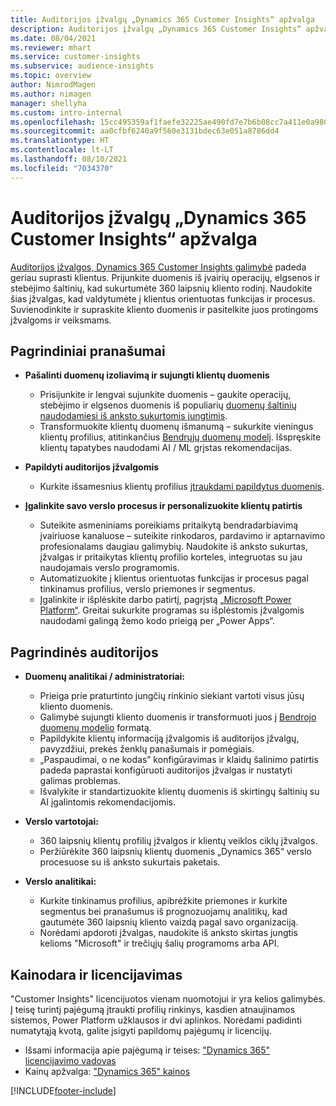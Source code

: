 ```yaml
---
title: Auditorijos įžvalgų „Dynamics 365 Customer Insights“ apžvalga
description: Auditorijos įžvalgų „Dynamics 365 Customer Insights“ apžvalga.
ms.date: 08/04/2021
ms.reviewer: mhart
ms.service: customer-insights
ms.subservice: audience-insights
ms.topic: overview
author: NimrodMagen
ms.author: nimagen
manager: shellyha
ms.custom: intro-internal
ms.openlocfilehash: 15cc495359af1faefe32225ae490fd7e7b6b08cc7a411e0a9804da6ec704099c
ms.sourcegitcommit: aa0cfbf6240a9f560e3131bdec63e051a8786dd4
ms.translationtype: HT
ms.contentlocale: lt-LT
ms.lasthandoff: 08/10/2021
ms.locfileid: "7034370"
---
```

# <a name="audience-insights-for-dynamics-365-customer-insights-overview"></a>Auditorijos įžvalgų „Dynamics 365 Customer Insights“ apžvalga

[Auditorijos įžvalgos, Dynamics 365 Customer Insights galimybė](https://dynamics.microsoft.com/ai/customer-insights/audience-insights-capability/) padeda geriau suprasti klientus. Prijunkite duomenis iš įvairių operacijų, elgsenos ir stebėjimo šaltinių, kad sukurtumėte 360 laipsnių kliento rodinį. Naudokite šias įžvalgas, kad valdytumėte į klientus orientuotas funkcijas ir procesus. Suvienodinkite ir supraskite kliento duomenis ir pasitelkite juos protingoms įžvalgoms ir veiksmams.

## <a name="main-benefits"></a>Pagrindiniai pranašumai 

- **Pašalinti duomenų izoliavimą ir sujungti klientų duomenis**

  - Prisijunkite ir lengvai sujunkite duomenis – gaukite operacijų, stebėjimo ir elgsenos duomenis iš populiarių [duomenų šaltinių naudodamiesi iš anksto sukurtomis jungtimis](data-sources.md).
  - Transformuokite klientų duomenų išmanumą – sukurkite vieningus klientų profilius, atitinkančius [Bendrųjų duomenų modelį](/common-data-model/). Išspręskite klientų tapatybes naudodami AI / ML grįstas rekomendacijas.

- **Papildyti auditorijos įžvalgomis**

  - Kurkite išsamesnius klientų profilius [įtraukdami papildytus duomenis](enrichment-hub.md).  

- **Įgalinkite savo verslo procesus ir personalizuokite klientų patirtis**

  - Suteikite asmeniniams poreikiams pritaikytą bendradarbiavimą įvairiuose kanaluose – suteikite rinkodaros, pardavimo ir aptarnavimo profesionalams daugiau galimybių. Naudokite iš anksto sukurtas, įžvalgas ir pritaikytas klientų profilio korteles, integruotas su jau naudojamais verslo programomis.
  - Automatizuokite į klientus orientuotas funkcijas ir procesus pagal tinkinamus profilius, verslo priemones ir segmentus.
  - Įgalinkite ir išplėskite darbo patirtį, pagrįstą [„Microsoft Power Platform“](https://powerplatform.microsoft.com/). Greitai sukurkite programas su išplėstomis įžvalgomis naudodami galingą žemo kodo prieigą per „Power Apps“.  

## <a name="key-audiences"></a>Pagrindinės auditorijos

- **Duomenų analitikai / administratoriai:**

  - Prieiga prie praturtinto jungčių rinkinio siekiant vartoti visus jūsų kliento duomenis.
  - Galimybė sujungti kliento duomenis ir transformuoti juos į [Bendrojo duomenų modelio](/common-data-model/) formatą.
  - Papildykite klientų informaciją įžvalgomis iš auditorijos įžvalgų, pavyzdžiui, prekės ženklų panašumais ir pomėgiais.
  - „Paspaudimai, o ne kodas” konfigūravimas ir klaidų šalinimo patirtis padeda paprastai konfigūruoti auditorijos įžvalgas ir nustatyti galimas problemas.
  - Išvalykite ir standartizuokite klientų duomenis iš skirtingų šaltinių su AI įgalintomis rekomendacijomis.  

- **Verslo vartotojai:**

  - 360 laipsnių klientų profilių įžvalgos ir klientų veiklos ciklų įžvalgos.
  - Peržiūrėkite 360 laipsnių klientų duomenis „Dynamics 365“ verslo procesuose su iš anksto sukurtais paketais.

- **Verslo analitikai:**

  - Kurkite tinkinamus profilius, apibrėžkite priemones ir kurkite segmentus bei pranašumus iš prognozuojamų analitikų, kad gautumėte 360 laipsnių kliento vaizdą pagal savo organizaciją.  
  - Norėdami apdoroti įžvalgas, naudokite iš anksto skirtas jungtis kelioms "Microsoft" ir trečiųjų šalių programoms arba API.

## <a name="pricing-and-licensing"></a>Kainodara ir licencijavimas

"Customer Insights" licencijuotos vienam nuomotojui ir yra kelios galimybės. Į teisę turintį pajėgumą įtraukti profilių rinkinys, kasdien atnaujinamos sistemos, Power Platform užklausos ir dvi aplinkos. Norėdami padidinti numatytąją kvotą, galite įsigyti papildomų pajėgumų ir licencijų. 
- Išsami informacija apie pajėgumą ir teises: ["Dynamics 365" licencijavimo vadovas](https://go.microsoft.com/fwlink/?LinkId=866544)
- Kainų apžvalga: ["Dynamics 365" kainos](https://dynamics.microsoft.com/pricing/#CustomerDataPlatform)

[!INCLUDE[footer-include](../includes/footer-banner.md)]
